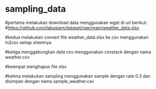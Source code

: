 # sampling_data

#pertama melakukan download data menggunakan wget di url berikut:
#https://github.com/labusiam/dataset/raw/main/weather_data.xlsx

#kedua melakukan convert file weather_data.xlsx ke csv menggunakan in2csv setiap sheetnya

#ketiga menggabungkan data csv menggunakan csvstack dengan nama weather.csv

#keempat menghapus file xlsx

#kelima melakukan sampling menggunakan sample dengan rate 0.3 dan disimpan dengan nama sample_weather.csv
